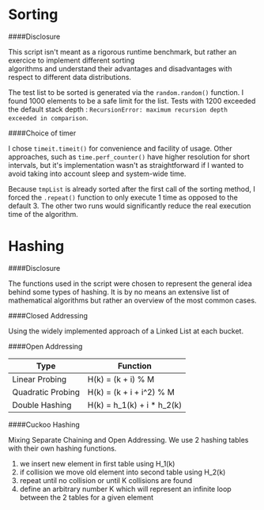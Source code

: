 # Sorting

####Disclosure
	
This script isn't meant as a rigorous runtime benchmark, but rather an exercice to implement different sorting  
algorithms and understand their advantages and disadvantages with respect to different data distributions.

The test list to be sorted is generated via the `random.random()` function. I found 1000 elements to be a safe limit for the list. Tests with 1200 exceeded the default stack depth : `RecursionError: maximum recursion depth exceeded in comparison`.

####Choice of timer

I chose `timeit.timeit()` for convenience and facility of usage. Other approaches, such as `time.perf_counter()` have higher resolution for short intervals, but it's implementation wasn't as straightforward if I wanted to avoid taking into account sleep and system-wide time.

Because `tmpList` is already sorted after the first call of the sorting method, I forced the `.repeat()` function to  only execute 1 time as opposed to the default 3. The other two runs would significantly reduce the real execution time of the algorithm.

# Hashing

####Disclosure

The functions used in the script were chosen to represent the general idea behind some types of hashing. 
It is by no means an extensive list of mathematical algorithms but rather an overview of the most common cases. 

####Closed Addressing

Using the widely implemented approach of a Linked List at each bucket.

####Open Addressing

| 	Type  		    |	 Function		            |
| ------------- 	| ------------- 		        |
| Linear Probing  	| H(k) = (k + i) % M  		    |
| Quadratic Probing	| H(k) = (k + i + i^2) % M 	    |
| Double Hashing	| H(k) = h_1(k) + i * h_2(k)	|

####Cuckoo Hashing

Mixing Separate Chaining and Open Addressing. We use 2 hashing tables with their own hashing functions.

1.  we insert new element in first table using H_1(k)
2.  if collision we move old element into second table using H_2(k)
3.  repeat until no collision or until K collisions are found
4.  define an arbitrary number K which will represent an infinite loop between the 2 tables for a given element
